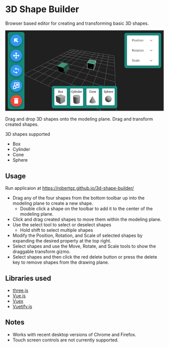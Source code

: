 # 3D Shape Builder

Browser based editor for creating and transforming basic 3D shapes.

![screen capture](src/assets/screen-capture2020-02-20.png)

Drag and drop 3D shapes onto the modeling plane. Drag and transform created shapes.

3D shapes supported
* Box
* Cylinder
* Cone
* Sphere

## Usage
Run applicaion at https://robertgz.github.io/3d-shape-builder/

* Drag any of the four shapes from the bottom toolbar up into the modeling plane to create a new shape.
  * Double click a shape on the toolbar to add it to the center of the modeling plane.
* Click and drag created shapes to move them within the modeling plane.
* Use the select tool to select or deselect shapes
  * Hold shift to select multiple shapes
* Modify the Position, Rotation, and Scale of selected shapes by expanding the desired property at the top right.
* Select shapes and use the Move, Rotate, and Scale tools to show the draggable transform gizmo.
* Select shapes and then click the red delete button or press the delete key to remove shapes from the drawing plane.

## Libraries used
* [three.js](https://threejs.org/)
* [Vue.js](https://vuejs.org/)
* [Vuex](https://vuex.vuejs.org/)
* [Vuetify.js](https://vuetifyjs.com/)

## Notes
* Works with recent desktop versions of Chrome and Firefox.
* Touch screen controls are not currently supported.
